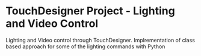 # TouchDesigner Project - Lighting and Video Control
Lighting and Video control through TouchDesigner. Implrementation of class based approach for some of the lighting commands with Python
